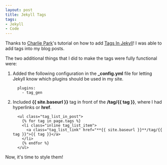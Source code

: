 ```yaml
---
layout: post
title: Jekyll Tags
tags:
- Jekyll
- Code
---
```


Thanks to [Charlie Park](https://github.com/charliepark/charliepark.github.com)'s tutorial on how to add [Tags In Jekyll](http://charliepark.org/tags-in-jekyll/)! I was able to add tags into my blog posts.

The two additional things that I did to make the tags were fully functional were:

1. Added the following configuration in the **_config.yml** file for letting Jekyll know which plugins should be used in my site.
    ```
      plugins:
        - tag_gen
    ```
2. Included **{{ site.baseurl }}** tag in front of the **/tag/{{ tag }}**, where I had hyperlinks or **href**.
    ```
      <ul class="tag_list_in_post">
        {% for tag in page.tags %}
        <li class="inline tag_list_item">
          <a class="tag_list_link" href="**{{ site.baseurl }}**/tag/{{ tag }}">{{ tag }}</a>
        </li>
        {% endfor %}
      </ul>
    ```

Now, it's time to style them!
